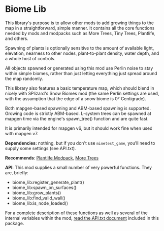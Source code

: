 # Biome Lib

This library's purpose is to allow other mods to add growing things to the map in a straightforward, simple manner. It contains all the core functions needed by mods and modpacks such as More Trees, Tiny Trees, Plantlife, and others. 

Spawning of plants is optionally sensitive to the amount of available light, elevation, nearness to other nodes, plant-to-plant density, water depth, and a whole host of controls. 

All objects spawned or generated using this mod use Perlin noise to stay within simple biomes, rather than just letting everything just spread around the map randomly. 

This library also features a basic temperature map, which should blend in nicely with SPlizard's Snow Biomes mod (the same Perlin settings are used, with the assumption that the edge of a snow biome is 0° Centigrade). 

Both mapgen-based spawning and ABM-based spawning is supported. Growing code is strictly ABM-based. L-system trees can be spawned at mapgen time via the engine's spawn_tree() function and are quite fast.

It is primarily intended for mapgen v6, but it should work fine when used with mapgen v7.

**Dependencies:** nothing, but if you don't use `minetest_game`, you'll need to supply some settings (see API.txt).

**Recommends**: [Plantlife Modpack](https://github.com/minetest-mods/plantlife_modpack), 
[More Trees](https://github.com/minetest-mods/moretrees)

**API**: This mod supplies a small number of very powerful functions. They are, briefly:

* biome_lib:register_generate_plant()
* biome_lib:spawn_on_surfaces()
* biome_lib:grow_plants()
* biome_lib:find_valid_wall()
* biome_lib:is_node_loaded()

For a complete description of these functions as well as several of the internal variables within the mod, [read the API.txt document](https://raw.githubusercontent.com/minetest-mods/biome_lib/master/API.txt) included in this package.
